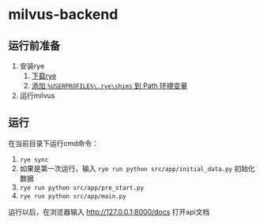 # milvus-backend

## 运行前准备

1. 安装rye
   1. [下载rye](https://rye-up.com/guide/installation/)
   2. [添加 `%USERPROFILE%\.rye\shims` 到 Path 环境变量](https://rye-up.com/guide/installation/#add-shims-to-path)
2. 运行milvus
   
## 运行
在当前目录下运行cmd命令：
1. `rye sync`
2. 如果是第一次运行，输入 `rye run python src/app/initial_data.py` 初始化数据
3. `rye run python src/app/pre_start.py`
4. `rye run python src/app/main.py`
   
运行以后，在浏览器输入 http://127.0.0.1:8000/docs 打开api文档